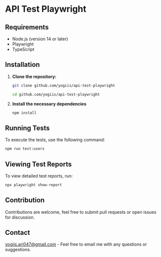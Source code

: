# API Test Playwright

## Requirements

- Node.js (version 14 or later)
- Playwright
- TypeScript

## Installation

1. **Clone the repository:**

   ```bash
   git clone github.com/yogiis/api-test-playwright

   cd github.com/yogiis/api-test-playwright
   ```

2. **Install the necessary dependencies**

   ```bash
   npm install
   ```

## Running Tests

To execute the tests, use the following command:

```bash
npm run test:users
```

## Viewing Test Reports

To view detailed test reports, run:

```bash
npx playwright show-report
```

## Contribution

Contributions are welcome, feel free to submit pull requests or open issues for discussion.

## Contact

<yogiis.ari047@gmail.com> - Feel free to email me with any questions or suggestions.
